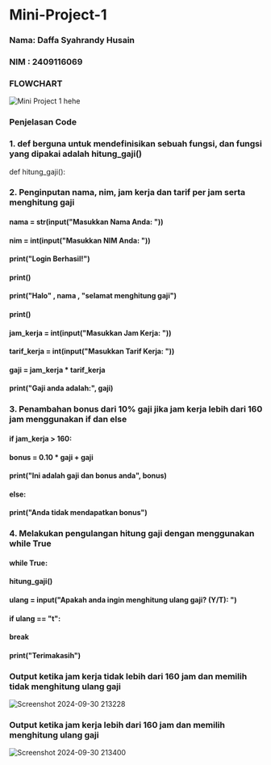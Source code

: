 # Mini-Project-1
### Nama: Daffa Syahrandy Husain
### NIM : 2409116069

### FLOWCHART
![Mini Project 1 hehe](https://github.com/user-attachments/assets/19d1b902-8737-49dd-afd9-c46704550356)





### Penjelasan Code 
### 1. def berguna untuk mendefinisikan sebuah fungsi, dan fungsi yang dipakai adalah hitung_gaji()
def hitung_gaji():

### 2. Penginputan nama, nim, jam kerja dan tarif per jam serta menghitung gaji
#### nama = str(input("Masukkan Nama Anda: "))
#### nim = int(input("Masukkan NIM Anda: "))
#### print("Login Berhasil!")
#### print()
#### print("Halo" , nama , "selamat menghitung gaji")
#### print()
#### jam_kerja = int(input("Masukkan Jam Kerja: "))
#### tarif_kerja = int(input("Masukkan Tarif Kerja: "))
#### gaji = jam_kerja * tarif_kerja
#### print("Gaji anda adalah:", gaji)

### 3. Penambahan bonus dari 10% gaji jika jam kerja lebih dari 160 jam menggunakan if dan else
#### if jam_kerja > 160:
#### bonus = 0.10 * gaji + gaji
#### print("Ini adalah gaji dan bonus anda", bonus)
#### else:
#### print("Anda tidak mendapatkan bonus")

### 4. Melakukan pengulangan hitung gaji dengan menggunakan while True
#### while True:
#### hitung_gaji()
#### ulang = input("Apakah anda ingin menghitung ulang gaji? (Y/T): ")
#### if ulang == "t":
#### break
#### print("Terimakasih")

### Output ketika jam kerja tidak lebih dari 160 jam dan memilih tidak menghitung ulang gaji
![Screenshot 2024-09-30 213228](https://github.com/user-attachments/assets/6e87898e-dfcc-4b5e-988f-5efd7311353d)


### Output ketika jam kerja lebih dari 160 jam dan memilih menghitung ulang gaji
![Screenshot 2024-09-30 213400](https://github.com/user-attachments/assets/cd9b41fa-49c0-4567-ba22-6eb7b9a231a8)

